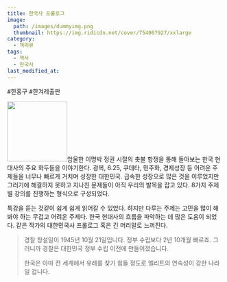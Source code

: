 ```yaml
---
title: 한국사 프롤로그
image: 
  path: /images/dummyimg.png
  thumbnail: https://img.ridicdn.net/cover/754007927/xxlarge
category:
  - 책리뷰
tags:
  - 역사
  - 한국사
last_modified_at:
---
```


<kbd>#한홍구</kbd> <kbd>#한겨레출판</kbd> 

<img src="https://img.ridicdn.net/cover/754007927/xxlarge" style="width: 140px" class="align-left" alt=""/>암울한 이명박 정권 시절의 촛불 항쟁을 통해 돌아보는 한국 현대사의 주요 화두들을 이야기한다. 광복, 6.25, 쿠데타, 민주화, 경제성장 등 어려운 주제들을 너무나 빠르게 거치며 성장한 대한민국. 급속한 성장으로 많은 것을 이루었지만 그러기에 해결하지 못하고 지나친 문제들이 아직 우리의 발목을 잡고 있다. 8가지 주제별 강의를 진행하는 형식으로 구성되었다. 

특강을 듣는 것같이 쉽게 쉽게 읽어갈 수 있었다. 하지만 다루는 주제는 고민을 많이 해봐야 하는 무겁고 어려운 주제다. 한국 현대사의 흐름을 파악하는 데 많은 도움이 되었다. 같은 작가의 대한민국사 프롤로그 혹은 긴 머리말로 느껴진다. 

> 경찰 창설일이 1945년 10월 21일입니다. 정부 수립보다 2년 10개월 빠르죠. 그러니까 경찰은 대한민국 정부 수립 이전에 만들어졌습니다.
>
> 한국은 아마 전 세계에서 유례를 찾기 힘들 정도로 엘리트의 연속성이 강한 나라일 겁니다. 

